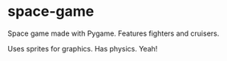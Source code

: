 # space-game
Space game made with Pygame. Features fighters and cruisers.

Uses sprites for graphics. Has physics. Yeah!

